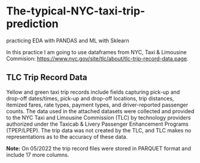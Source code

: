 # The-typical-NYC-taxi-trip-prediction
practicing EDA with PANDAS and ML with Sklearn

In this practice I am going to use dataframes from NYC, Taxi & Limousine Commision: https://www.nyc.gov/site/tlc/about/tlc-trip-record-data.page.

## TLC Trip Record Data
Yellow and green taxi trip records include fields capturing pick-up and drop-off dates/times, pick-up and drop-off locations, trip distances, itemized fares, rate types, payment types, and driver-reported passenger counts. The data used in the attached datasets were collected and provided to the NYC Taxi and Limousine Commission (TLC) by technology providers authorized under the Taxicab & Livery Passenger Enhancement Programs (TPEP/LPEP). The trip data was not created by the TLC, and TLC makes no representations as to the accuracy of these data.

**Note:** On 05/2022 the trip record files were stored in PARQUET format and include 17 more columns.